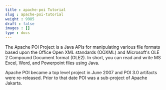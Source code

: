 ```yaml
---
title : apache-poi Tutorial
slug : apache-poi-tutorial
weight : 9985
draft : false
images : []
type : docs
---
```


The Apache POI Project is a Java APIs for manipulating various file formats based upon the Office Open XML standards (OOXML) and Microsoft's OLE 2 Compound Document format (OLE2). In short, you can read and write MS Excel, Word, and Powerpoint files using Java.

Apache POI became a top level project in June 2007 and POI 3.0 artifacts were re-released. Prior to that date POI was a sub-project of Apache Jakarta. 

